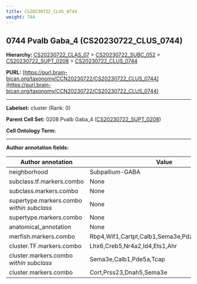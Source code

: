 ```yaml
---
title: CS20230722_CLUS_0744
weight: 744
---
```

## 0744 Pvalb Gaba_4 (CS20230722_CLUS_0744)
<b>Hierarchy: </b>
[CS20230722_CLAS_07](../CS20230722_CLAS_07) >
[CS20230722_SUBC_052](../CS20230722_SUBC_052) >
[CS20230722_SUPT_0208](../CS20230722_SUPT_0208) >
[CS20230722_CLUS_0744](../CS20230722_CLUS_0744)

**PURL:** [https://purl.brain-bican.org/taxonomy/CCN20230722/CS20230722_CLUS_0744](https://purl.brain-bican.org/taxonomy/CCN20230722/CS20230722_CLUS_0744)

---


**Labelset:** cluster (Rank: 0)

**Parent Cell Set:** 0208 Pvalb Gaba_4 ([CS20230722_SUPT_0208](../CS20230722_SUPT_0208))



**Cell Ontology Term:** 

[MARKER GENES.]: #


---

[TRANSFERRED ANNOTATIONS.]: #


[AUTHOR ANNOTATION FIELDS.]: #


**Author annotation fields:**

| Author annotation | Value |
|-------------------|-------|
|neighborhood|Subpallium-GABA|
|subclass.tf.markers.combo|None|
|subclass.markers.combo|None|
|supertype.markers.combo _within subclass_|None|
|supertype.markers.combo|None|
|anatomical_annotation|None|
|merfish.markers.combo|Rbp4,Wif1,Cartpt,Calb1,Sema3e,Pdzrn3,Pvalb,Parm1|
|cluster.TF.markers.combo|Lhx6,Creb5,Nr4a2,Id4,Ets1,Ahr|
|cluster.markers.combo _within subclass_|Sema3e,Calb1,Pde5a,Tcap|
|cluster.markers.combo|Cort,Prss23,Dnah5,Sema3e|
